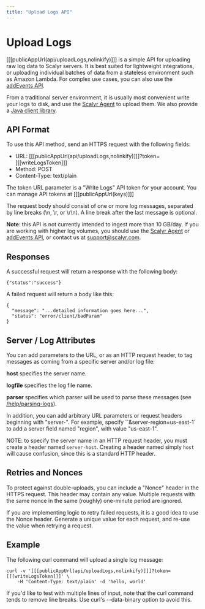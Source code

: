```yaml
---
title: "Upload Logs API"
---
```


# Upload Logs

[[[publicAppUrl(api/uploadLogs,nolinkify)]]] is a simple API for uploading raw log data to Scalyr servers.
It is best suited for lightweight integrations, or uploading individual batches of data from a stateless
environment such as Amazon Lambda. For complex use cases, you can also use the
[addEvents API](/help/api#addEvents).

From a traditional server environment, it is usually most convenient write your logs to disk, and
use the [Scalyr Agent](/help/scalyr-agent) to upload them. We also provide a 
[Java client library](/help/java-api).


## API Format

To use this API method, send an HTTPS request with the following fields:

- URL: [[[publicAppUrl(api/uploadLogs,nolinkify)]]]?token=[[[writeLogsToken]]]
- Method: POST
- Content-Type: text/plain

The token URL parameter is a "Write Logs" API token for your account. You can manage API tokens at
[[[publicAppUrl(keys)]]]

The request body should consist of one or more log messages, separated by line breaks (\n, \r, or \r\n).
A line break after the last message is optional.

**Note**: this API is not currently intended to ingest more than 10 GB/day. If you are working with higher log
volumes, you should use the [Scalyr Agent](/help/scalyr-agent) or 
[addEvents API](/help/api#addEvents), or contact us at [support@scalyr.com](mailto:support@scalyr.com).


## Responses

A successful request will return a response with the following body:

    {"status":"success"}

A failed request will return a body like this:

    {
      "message": "...detailed information goes here...",
      "status": "error/client/badParam"
    }


## Server / Log Attributes

You can add parameters to the URL, or as an HTTP request header, to tag messages as coming from a specific server
and/or log file:

**host** specifies the server name.

**logfile** specifies the log file name.

**parser** specifies which parser will be used to parse these messages (see [/help/parsing-logs](/help/parsing-logs)).

In addition, you can add arbitrary URL parameters or request headers beginning with "server-". For example, specify
``&server-region=us-east-1` to add a server field named "region", with value "us-east-1".

NOTE: to specify the server name in an HTTP request header, you must create a header named ``server-host``. Creating
a header named simply ``host`` will cause confusion, since this is a standard HTTP header.


## Retries and Nonces

To protect against double-uploads, you can include a "Nonce" header in the HTTPS request. This header may contain
any value. Multiple requests with the same nonce in the same (roughly) one-minute period are ignored.

If you are implementing logic to retry failed requests, it is a good idea to use the Nonce header. Generate a
unique value for each request, and re-use the value when retrying a request.


## Example

The following curl command will upload a single log message:

    curl -v '[[[publicAppUrl(api/uploadLogs,nolinkify)]]]?token=[[[writeLogsToken]]]' \
        -H 'Content-Type: text/plain' -d 'hello, world'

If you'd like to test with multiple lines of input, note that the curl command tends to remove line breaks. Use
curl's --data-binary option to avoid this.